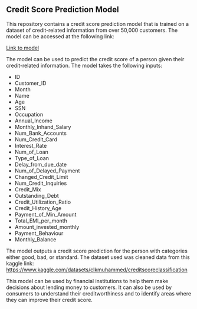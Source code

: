 ## Credit Score Prediction Model

This repository contains a credit score prediction model that is trained on a dataset of credit-related information from over 50,000 customers. The model can be accessed at the following link:

[Link to model](https://credit-score-prediction-bao9xkzveebkdosxt5fvct.streamlit.app/)

The model can be used to predict the credit score of a person given their credit-related information. The model takes the following inputs:

* ID
* Customer_ID
* Month
* Name
* Age
* SSN
* Occupation
* Annual_Income
* Monthly_Inhand_Salary
* Num_Bank_Accounts
* Num_Credit_Card
* Interest_Rate
* Num_of_Loan
* Type_of_Loan
* Delay_from_due_date
* Num_of_Delayed_Payment
* Changed_Credit_Limit
* Num_Credit_Inquiries
* Credit_Mix
* Outstanding_Debt
* Credit_Utilization_Ratio
* Credit_History_Age
* Payment_of_Min_Amount
* Total_EMI_per_month
* Amount_invested_monthly
* Payment_Behaviour
* Monthly_Balance

The model outputs a credit score prediction for the person with categories either good, bad, or standard. The dataset used was cleaned data from this kaggle link: https://www.kaggle.com/datasets/clkmuhammed/creditscoreclassification

This model can be used by financial institutions to help them make decisions about lending money to customers. It can also be used by consumers to understand their creditworthiness and to identify areas where they can improve their credit score.
